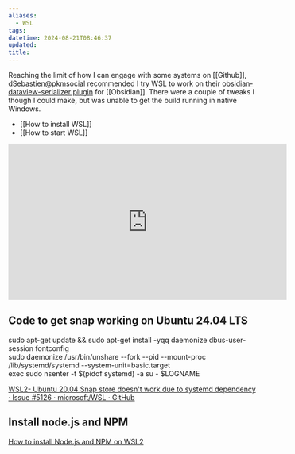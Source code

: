 ```yaml
---
aliases:
  - WSL
tags: 
datetime: 2024-08-21T08:46:37
updated: 
title:
---
```

Reaching the limit of how I can engage with some systems on [[Github]], [dSebastien@pkmsocial](https://pkm.social/@dsebastien) recommended I try WSL to work on their [obsidian-dataview-serializer plugin](https://github.com/dsebastien/obsidian-dataview-serializer) for [[Obsidian]]. There were a couple of tweaks I though I could make, but was unable to get the build running in native Windows.

- [[How to install WSL]]
- [[How to start WSL]]

<iframe width="560" height="315" src="https://www.youtube.com/embed/_fntjriRe48?si=0lsrYvXO9oOrQ8zT" title="YouTube video player" frameborder="0" allow="accelerometer; autoplay; clipboard-write; encrypted-media; gyroscope; picture-in-picture; web-share" referrerpolicy="strict-origin-when-cross-origin" allowfullscreen></iframe>

## Code to get snap working on Ubuntu 24.04 LTS
sudo apt-get update && sudo apt-get install -yqq daemonize dbus-user-session fontconfig  
sudo daemonize /usr/bin/unshare --fork --pid --mount-proc /lib/systemd/systemd --system-unit=basic.target  
exec sudo nsenter -t $(pidof systemd) -a su - $LOGNAME

[WSL2- Ubuntu 20.04 Snap store doesn't work due to systemd dependency · Issue #5126 · microsoft/WSL · GitHub](https://github.com/microsoft/WSL/issues/5126#issuecomment-653715201)

## Install node.js and NPM
[How to install Node.js and NPM on WSL2](https://cloudbytes.dev/snippets/how-to-install-nodejs-and-npm-on-wsl2)